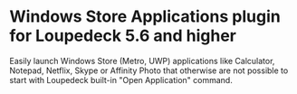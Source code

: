 # Windows Store Applications plugin for Loupedeck 5.6 and higher

Easily launch Windows Store (Metro, UWP) applications like Calculator, Notepad, Netflix, Skype or Affinity Photo that otherwise are not possible to start with Loupedeck built-in "Open Application" command.

